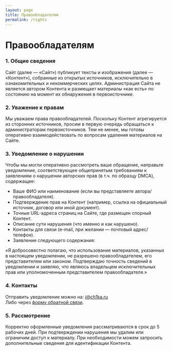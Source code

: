 ```yaml
---
layout: page
title: Правообладателям
permalink: /rights
---
```


# Правообладателям

### 1. Общие сведения
Сайт (далее — «Сайт») публикует тексты и изображения (далее — «Контент»), собранные из открытых источников, исключительно в ознакомительных и некоммерческих целях. Администрация Сайта не является автором Контента и размещает материалы «как есть» по состоянию на момент их обнаружения в первоисточнике.

### 2. Уважение к правам
Мы уважаем права правообладателей. Поскольку Контент агрегируется из сторонних источников, просим в первую очередь обращаться к администраторам первоисточников. Тем не менее, мы готовы оперативно взаимодействовать по вопросам удаления материалов на Сайте.

### 3. Уведомление о нарушении
Чтобы мы могли оперативно рассмотреть ваше обращение, направьте уведомление, соответствующее общепринятым требованиям к заявлениям о нарушении авторских прав (в т.ч. по образцу DMCA), содержащее:

- Ваше ФИО или наименование (если вы представляете автора/правообладателя).
- Подтверждение прав на Контент (например, ссылка на официальный источник, договор или иной документ).
- Точные URL-адреса страниц на Сайте, где размещен спорный Контент.
- Описание сути нарушения (что именно и как нарушено).
- Контакты для связи (e-mail, при желании — почтовый адрес/телефон).
- Заявление следующего содержания:

«Я добросовестно полагаю, что использование материалов, указанных в настоящем уведомлении, не разрешено правообладателем, его представителем или законом. Подтверждаю точность сведений в уведомлении и заявляю, что являюсь владельцем исключительных прав или уполномоченным представителем правообладателя.»

### 4. Контакты
Отправить уведомление можно на: i@ch1ka.ru  
Либо через [форму обратной связи](https://forms.yandex.ru/cloud/6863930190fa7b00f4cc4640/).

### 5. Рассмотрение
Корректно оформленные уведомления рассматриваются в срок до 5 рабочих дней. При подтверждении нарушения мы удалим или ограничим доступ к материалу. При необходимости можем запросить дополнительные сведения для идентификации Контента.